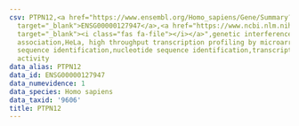 ```yaml
---
csv: PTPN12,<a href="https://www.ensembl.org/Homo_sapiens/Gene/Summary?db=core;g=ENSG00000127947"
  target="_blank">ENSG00000127947</a>,<a href="https://www.ncbi.nlm.nih.gov/pubmed/17216044"
  target="_blank"><i class="fas fa-file"></i></a>",genetic interference,functional
  association,HeLa, high throughput transcription profiling by microarray,nucleotide
  sequence identification,nucleotide sequence identification,transcriptional regulation,down-regulates
  activity
data_alias: PTPN12
data_id: ENSG00000127947
data_numevidence: 1
data_species: Homo sapiens
data_taxid: '9606'
title: PTPN12
---
```


